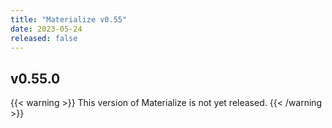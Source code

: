 ```yaml
---
title: "Materialize v0.55"
date: 2023-05-24
released: false
---
```


## v0.55.0

{{< warning >}}
This version of Materialize is not yet released.
{{< /warning >}}
